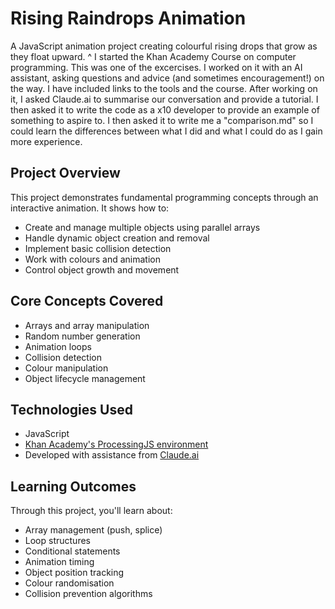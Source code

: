 # Rising Raindrops Animation
A JavaScript animation project creating colourful rising drops that grow as they float upward.
^
I started the Khan Academy Course on computer programming. This was one of the excercises. I worked on it with an AI assistant, asking questions and advice (and sometimes encouragement!) on the way. I have included links to the tools and the course. After working on it, I asked Claude.ai to summarise our conversation and provide a tutorial. I then asked it to write the code as a x10 developer to provide an example of something to aspire to. I then asked it to write me a "comparison.md" so I could learn the differences between what I did and what I could do as I gain more experience.

## Project Overview
This project demonstrates fundamental programming concepts through an interactive animation. It shows how to:
- Create and manage multiple objects using parallel arrays
- Handle dynamic object creation and removal
- Implement basic collision detection
- Work with colours and animation
- Control object growth and movement

## Core Concepts Covered
- Arrays and array manipulation
- Random number generation
- Animation loops
- Collision detection
- Colour manipulation
- Object lifecycle management

## Technologies Used
- JavaScript
- [Khan Academy's ProcessingJS environment](https://www.khanacademy.org/computing/computer-programming)
- Developed with assistance from [Claude.ai](https://claude.ai/)

## Learning Outcomes
Through this project, you'll learn about:
- Array management (push, splice)
- Loop structures
- Conditional statements
- Animation timing
- Object position tracking
- Colour randomisation
- Collision prevention algorithms

